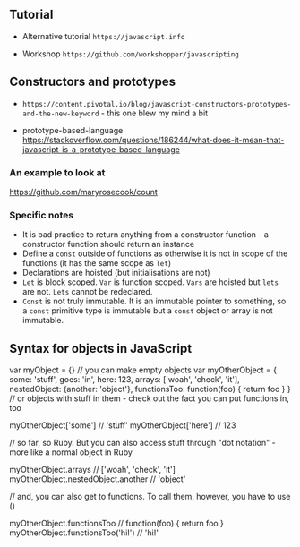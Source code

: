 ## Tutorial

- Alternative tutorial
`https://javascript.info`

- Workshop
`https://github.com/workshopper/javascripting`

## Constructors and prototypes

- `https://content.pivotal.io/blog/javascript-constructors-prototypes-and-the-new-keyword` - this one blew my mind a bit

- prototype-based-language
https://stackoverflow.com/questions/186244/what-does-it-mean-that-javascript-is-a-prototype-based-language

### An example to look at

https://github.com/maryrosecook/count

### Specific notes

- It is bad practice to return anything from a constructor function - a constructor function should return an instance
- Define a `const` outside of functions as otherwise it is not in scope of the functions (it has the same scope as `let`)
- Declarations are hoisted (but initialisations are not)
- `Let` is block scoped. `Var` is function scoped. `Vars` are hoisted but `lets` are not. `Lets` cannot be redeclared.
- `Const` is not truly immutable. It is an immutable pointer to something, so a `const` primitive type is immutable but a `const` object or array is not immutable. 

## Syntax for objects in JavaScript

var myObject = {} // you can make empty objects
var myOtherObject = {
                      some: 'stuff',
                      goes: 'in',
                      here: 123,
                      arrays: ['woah', 'check', 'it'],
                      nestedObject: {another: 'object'},
                      functionsToo: function(foo) { return foo }
                    }
// or objects with stuff in them - check out the fact you can put functions in, too

myOtherObject['some'] // 'stuff'
myOtherObject['here'] // 123

// so far, so Ruby. But you can also access stuff through "dot notation" - more like a normal object in Ruby

myOtherObject.arrays // ['woah', 'check', 'it']
myOtherObject.nestedObject.another // 'object'

// and, you can also get to functions. To call them, however, you have to use ()

myOtherObject.functionsToo // function(foo) { return foo }
myOtherObject.functionsToo('hi!') // 'hi!'
